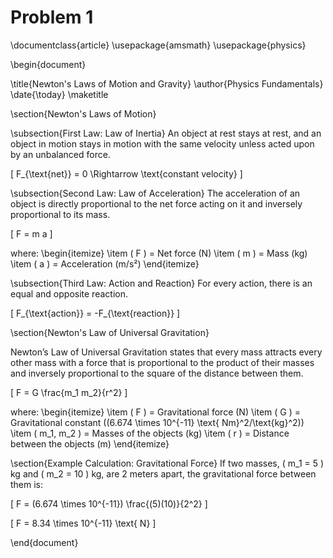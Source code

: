 # Problem 1
\documentclass{article}
\usepackage{amsmath}
\usepackage{physics}

\begin{document}

\title{Newton's Laws of Motion and Gravity}
\author{Physics Fundamentals}
\date{\today}
\maketitle

\section{Newton's Laws of Motion}

\subsection{First Law: Law of Inertia}
An object at rest stays at rest, and an object in motion stays in motion with the same velocity unless acted upon by an unbalanced force.

\[
F_{\text{net}} = 0 \Rightarrow \text{constant velocity}
\]

\subsection{Second Law: Law of Acceleration}
The acceleration of an object is directly proportional to the net force acting on it and inversely proportional to its mass.

\[
F = m a
\]

where:
\begin{itemize}
    \item \( F \) = Net force (N)
    \item \( m \) = Mass (kg)
    \item \( a \) = Acceleration (m/s²)
\end{itemize}

\subsection{Third Law: Action and Reaction}
For every action, there is an equal and opposite reaction.

\[
F_{\text{action}} = -F_{\text{reaction}}
\]

\section{Newton's Law of Universal Gravitation}

Newton’s Law of Universal Gravitation states that every mass attracts every other mass with a force that is proportional to the product of their masses and inversely proportional to the square of the distance between them.

\[
F = G \frac{m_1 m_2}{r^2}
\]

where:
\begin{itemize}
    \item \( F \) = Gravitational force (N)
    \item \( G \) = Gravitational constant (\(6.674 \times 10^{-11} \text{ Nm}^2/\text{kg}^2\))
    \item \( m_1, m_2 \) = Masses of the objects (kg)
    \item \( r \) = Distance between the objects (m)
\end{itemize}

\section{Example Calculation: Gravitational Force}
If two masses, \( m_1 = 5 \) kg and \( m_2 = 10 \) kg, are 2 meters apart, the gravitational force between them is:

\[
F = (6.674 \times 10^{-11}) \frac{(5)(10)}{2^2}
\]

\[
F = 8.34 \times 10^{-11} \text{ N}
\]

\end{document}
